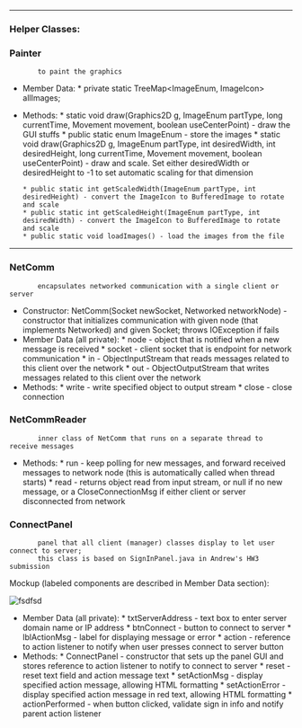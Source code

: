 ***

### Helper Classes:


### Painter 
           to paint the graphics
* Member Data:
      * private static TreeMap<ImageEnum, ImageIcon> allImages;
      
* Methods:
      * static void draw(Graphics2D g, ImageEnum partType, long currentTime, Movement movement, boolean useCenterPoint) - draw the GUI stuffs
      * public static enum ImageEnum - store the images
      * static void draw(Graphics2D g, ImageEnum partType, int desiredWidth, int desiredHeight, long currentTime, Movement movement, boolean useCenterPoint) - draw and scale. Set either desiredWidth or desiredHeight to -1 to set automatic scaling for that dimension

      * public static int getScaledWidth(ImageEnum partType, int desiredHeight) - convert the ImageIcon to BufferedImage to rotate and scale
      * public static int getScaledHeight(ImageEnum partType, int desiredWidth) - convert the ImageIcon to BufferedImage to rotate and scale
      * public static void loadImages() - load the images from the file

***

### NetComm
           encapsulates networked communication with a single client or server
* Constructor: NetComm(Socket newSocket, Networked networkNode) - constructor that initializes communication with given node (that implements Networked) and given Socket; throws IOException if fails
* Member Data (all private):
      * node - object that is notified when a new message is received
      * socket - client socket that is endpoint for network communication
      * in - ObjectInputStream that reads messages related to this client over the network
      * out - ObjectOutputStream that writes messages related to this client over the network
* Methods:
      * write - write specified object to output stream
      * close - close connection

### NetCommReader
           inner class of NetComm that runs on a separate thread to receive messages
* Methods:
      * run - keep polling for new messages, and forward received messages to network node (this is automatically called when thread starts)
      * read - returns object read from input stream, or null if no new message, or a CloseConnectionMsg if either client or server disconnected from network

### ConnectPanel
           panel that all client (manager) classes display to let user connect to server;
           this class is based on SignInPanel.java in Andrew's HW3 submission

Mockup (labeled components are described in Member Data section):

![fsdfsd](https://github.com/usc-csci200-fall2012/team11/diff_blob/2ad6e9034a993c18607b54abbe4d23667f3f4627/design/images/image05.png?raw=true)

* Member Data (all private):
      * txtServerAddress - text box to enter server domain name or IP address
      * btnConnect - button to connect to server
      * lblActionMsg - label for displaying message or error
      * action - reference to action listener to notify when user presses connect to server button
* Methods:
      * ConnectPanel - constructor that sets up the panel GUI and stores reference to action listener to notify to connect to server
      * reset - reset text field and action message text
      * setActionMsg - display specified action message, allowing HTML formatting
      * setActionError - display specified action message in red text, allowing HTML formatting
      * actionPerformed - when button clicked, validate sign in info and notify parent action listener